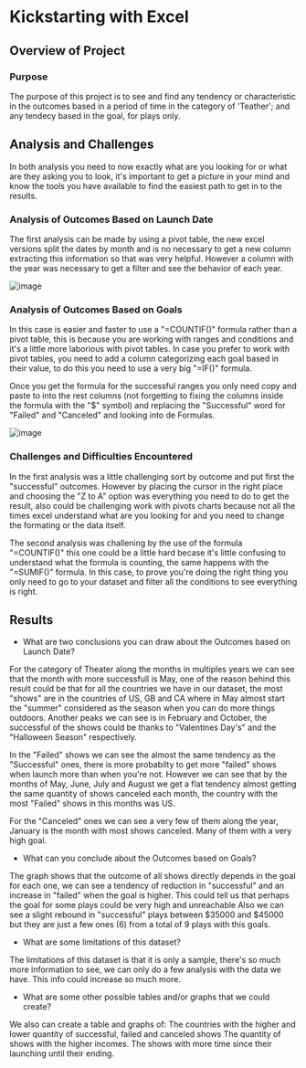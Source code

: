 # Kickstarting with Excel

## Overview of Project
### Purpose
The purpose of this project is to see and find any tendency or characteristic in the outcomes based in a period of time in the category of 'Teather'; and any tendecy based in the goal, for plays only.

## Analysis and Challenges
In both analysis you need to now exactly what are you looking for or what are they asking you to look, it's important to get a picture in your mind and know the tools you have available to find the easiest path to get in to the results.

### Analysis of Outcomes Based on Launch Date
The first analysis can be made by using a pivot table, the new excel versions split the dates by month and is no necessary to get a new column extracting this information so that was very helpful. However a column with the year was necessary to get a filter and see the behavior of each year.

![image](https://user-images.githubusercontent.com/96214489/147415127-19733c5e-af8e-4503-93ca-aa0c6ff4c1f3.png)


### Analysis of Outcomes Based on Goals
In this case is easier and faster to use a "=COUNTIF()" formula rather than a pivot table, this is because you are working with ranges and conditions and it's a little more laborious with pivot tables. In case you prefer to work with pivot tables, you need to add a column categorizing each goal based in their value, to do this you need to use a very big "=IF()" formula.

Once you get the formula for the successful ranges you only need copy and paste to into the rest columns (not forgetting to fixing the columns inside the formula with the "$" symbol) and replacing the "Successful" word for "Failed" and "Canceled" and looking into de Formulas.

![image](https://user-images.githubusercontent.com/96214489/147415206-c99d732a-a278-4777-8c7b-8956208da721.png)


### Challenges and Difficulties Encountered
In the first analysis was a little challenging sort by outcome and put first the "successful" outcomes. However by placing the cursor in the right place and choosing the "Z to A" option was everything you need to do to get the result, also could be challenging work with pivots charts because not all the times excel understand what are you looking for and you need to change the formating or the data itself.

The second analysis was challening by the use of the formula "=COUNTIF()" this one could be a little hard becase it's little confusing to understand what the formula is counting, the same happens with the "=SUMIF()" formula. In this case, to prove you're doing the right thing you only need to go to your dataset and filter all the conditions to see everything is right.

## Results

- What are two conclusions you can draw about the Outcomes based on Launch Date?

For the category of Theater along the months in multiples years we can see that the month with more successfull is May, one of the reason behind this result could be that for all the countries we have in our dataset, the most "shows" are in the countries of US, GB and CA where in May almost start the "summer" considered as the season when you can do more things outdoors. Another peaks we can see is in February and October, the successful of the shows could be thanks to "Valentines Day's" and the "Halloween Season" respectively.

In the "Failed" shows we can see the almost the same tendency as the "Successful" ones, there is more probabilty to get more "failed" shows when launch more than when you're not. However we can see that by the months of May, June, July and August we get a flat tendency almost getting the same quantity of shows canceled each month, the country with the most "Failed" shows in this months was US.

For the "Canceled" ones we can see a very few of them along the year, January is the month with most shows canceled. Many of them with a very high goal.

- What can you conclude about the Outcomes based on Goals?

The graph shows that the outcome of all shows directly depends in the goal for each one, we can see a tendency of reduction in "successful" and an increase in "failed"  when the goal is higher. This could tell us that perhaps the goal for some plays could be very high and unreachable
Also we can see a slight rebound in "successful" plays between $35000 and $45000 but they are just a few ones (6) from a total of 9 plays with this goals.

- What are some limitations of this dataset?

The limitations of this dataset is that it is only a sample, there's so much more information to see, we can only do a few analysis with the data we have. This info could increase so much more.
- What are some other possible tables and/or graphs that we could create?

We also can create a table and graphs of:
  The countries with the higher and lower quantity of successful, failed and canceled shows
  The quantity of shows with the higher incomes.
  The shows with more time since their launching until their ending.

